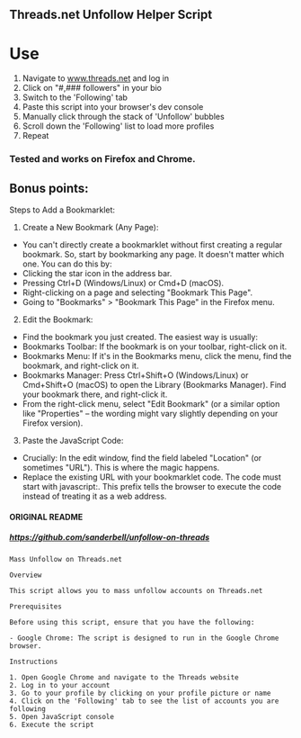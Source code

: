 ## Threads.net Unfollow Helper Script

# Use
1. Navigate to www.threads.net and log in
2. Click on "#,### followers" in your bio
3. Switch to the 'Following' tab
4. Paste this script into your browser's dev console
5. Manually click through the stack of 'Unfollow' bubbles
6. Scroll down the 'Following' list to load more profiles
7. Repeat

### Tested and works on Firefox and Chrome.

## Bonus points:

Steps to Add a Bookmarklet:

1. Create a New Bookmark (Any Page):
- You can't directly create a bookmarklet without first creating a regular bookmark. So, start by bookmarking any page. It doesn't matter which one. You can do this by:
- Clicking the star icon in the address bar.
- Pressing Ctrl+D (Windows/Linux) or Cmd+D (macOS).
- Right-clicking on a page and selecting "Bookmark This Page".
- Going to "Bookmarks" > "Bookmark This Page" in the Firefox menu.

2. Edit the Bookmark:
- Find the bookmark you just created. The easiest way is usually:
- Bookmarks Toolbar: If the bookmark is on your toolbar, right-click on it.
- Bookmarks Menu: If it's in the Bookmarks menu, click the menu, find the bookmark, and right-click on it.
- Bookmarks Manager: Press Ctrl+Shift+O (Windows/Linux) or Cmd+Shift+O (macOS) to open the Library (Bookmarks Manager). Find your bookmark there, and right-click it.
- From the right-click menu, select "Edit Bookmark" (or a similar option like "Properties" – the wording might vary slightly depending on your Firefox version).

3. Paste the JavaScript Code:
- Crucially: In the edit window, find the field labeled "Location" (or sometimes "URL"). This is where the magic happens.
- Replace the existing URL with your bookmarklet code. The code must start with javascript:. This prefix tells the browser to execute the code instead of treating it as a web address.

#### ORIGINAL README
##### https://github.com/sanderbell/unfollow-on-threads
```
Mass Unfollow on Threads.net

Overview

This script allows you to mass unfollow accounts on Threads.net 

Prerequisites

Before using this script, ensure that you have the following:

- Google Chrome: The script is designed to run in the Google Chrome browser.

Instructions

1. Open Google Chrome and navigate to the Threads website
2. Log in to your account
3. Go to your profile by clicking on your profile picture or name
4. Click on the 'Following' tab to see the list of accounts you are following
5. Open JavaScript console
6. Execute the script
```
